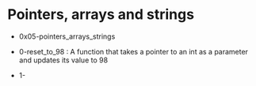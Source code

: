 # Pointers, arrays and strings

* 0x05-pointers_arrays_strings

* 0-reset_to_98 : A function that takes a pointer to an int as a parameter and updates its value to 98

* 1-